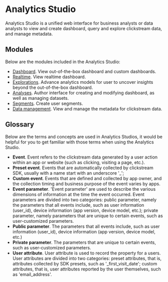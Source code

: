 # Analytics Studio
Analytics Studio is a unified web interface for business analysts or data analysts to view and create dashboard, query and explore clickstream data, and manage metadata. 

## Modules 
Below are the modules included in the Analytics Studio:

- [Dashboard](./dashboard/index.md). View out-of-the-box dashboard and custom dashboards.
- [Realtime](./realtime/index.md). View realtime dashboard.
- [Explorations](./explore/index.md). Advance analytics models for user to uncover insights beyond the out-of-the-box dashboard.
- [Analyses](./analyzes/index.md). Author interface for creating and modifying dashboard, as well as managing datasets.
- [Segments](./segments/index.md). Create user segments.
- [Data management](./data-mgmt/index.md). View and manage the metadata for clickstream data.  


## Glossary
Below are the terms and concepts are used in Analytics Studios, it would be helpful for you to get familiar with those terms when using the Analytics Studio.

- **Event**. Event refers to the clickstream data generated by a user action within an app or website (such as clicking, visiting a page, etc.). 
- **Preset event**. Events that are automatically collected by clickstream SDK, usually with a name start with an underscore '_';
- **Custom event**. Events that are defined and collected by app owner, and the collection timing and business purpose of the event varies by apps.
- **Event parameter**. 'Event parameter' are used to describe the various dimensions of information at the time the event occurred. Event parameters are divided into two categories: public parameter, namely the parameters that all events include, such as user information (user_id), device information (app version, device model, etc.); private parameter, namely parameters that are unique to certain events, such as user-customized parameters.
- **Public parameter**. The parameters that all events include, such as user information (user_id), device information (app version, device model, etc.)
- **Private parameter**. The parameters that are unique to certain events, such as user-customized parameters.
- **User attribute**. User attribute is used to record the property for a users. User attributes are divided into two categories: preset attributes, that is, attributes collected by SDK presets, such as '_first_visit_date'; custom attributes, that is, user attributes reported by the user themselves, such as 'email_address'.